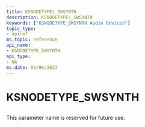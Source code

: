 ```yaml
---
title: KSNODETYPE\_SWSYNTH
description: KSNODETYPE\_SWSYNTH
keywords: ["KSNODETYPE_SWSYNTH Audio Devices"]
topic_type:
- apiref
ms.topic: reference
api_name:
- KSNODETYPE_SWSYNTH
api_type:
- NA
ms.date: 03/06/2023
---
```



# KSNODETYPE\_SWSYNTH


## <span id="ddk_ksnodetype_swsynth_ks"></span><span id="DDK_KSNODETYPE_SWSYNTH_KS"></span>


This parameter name is reserved for future use.

 

 





